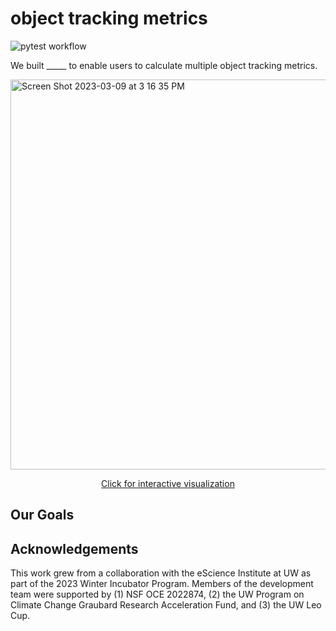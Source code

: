 # object tracking metrics
![pytest workflow](https://github.com/CassiaCai/marine_heatwaves/actions/workflows/pytest.yml/badge.svg)

We built _____ to enable users to calculate multiple object tracking metrics. 

<img width="624" alt="Screen Shot 2023-03-09 at 3 16 35 PM" src="https://user-images.githubusercontent.com/52092892/224182131-311ec5ad-afff-4746-90fa-ba3d8bc3f268.png"> 

<a href="https://htmlpreview.github.io/?https://raw.githubusercontent.com/CassiaCai/marine_heatwaves/main/figures/threedviz.html"><p style="text-align:center">Click for interactive visualization</p></a>

## Our Goals

## Acknowledgements
This work grew from a collaboration with the eScience Institute at UW as part of the 2023 Winter Incubator Program. Members of the development team were supported by (1) NSF OCE 2022874, (2) the UW Program on Climate Change Graubard Research Acceleration Fund, and (3) the UW Leo Cup.
